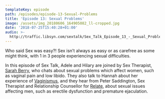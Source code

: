 ```yaml
---
templateKey: episode
path: /episodes/episode-13-Sexual-Problems
title: 'Episode 13: Sexual Problems'
image: /assets/img_20180606_164905082_ll-cropped.jpg
date: '2018-07-25T15:40:28+01:00'
audio: >-
  http://traffic.libsyn.com/sextalk/Sex_Talk_Episode_13_-_Sexual_Problems-_Podcast.mp3
---
```

Who said Sex was easy?! Sex isn’t always as easy or as carefree as some might think, with 1 in 3 people experiencing sexual difficulties.

In this episode of Sex Talk, Adele and Hilary are joined by Sex Therapist, [Sarah Berry](http://www.sarahberrytherapy.co.uk/), who chats about sexual problems which affect women, such as vaginal pain and low libido. They also talk to Hannah about her experience of [Vaginismus](https://www.thevaginismusnetwork.com/), and they hear from Peter Saddington, Sex Therapist and Relationship Counsellor for [Relate](https://www.relate.org.uk/), about sexual issues affecting men, such as erectile dysfunction and premature ejaculation.
